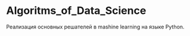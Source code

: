 # Algoritms_of_Data_Science

   Реализация основных решателей в mashine learning на языке  Python.
   